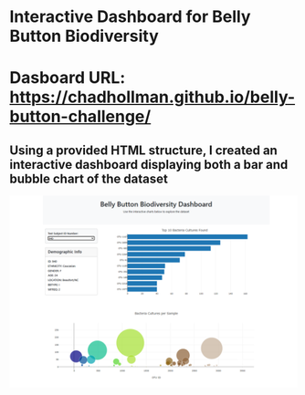 # Interactive Dashboard for Belly Button Biodiversity
# Dasboard URL: https://chadhollman.github.io/belly-button-challenge/
## Using a provided HTML structure, I created an interactive dashboard displaying both a bar and bubble chart of the dataset

![Dasboard Homepage](dashboard-home.png)



